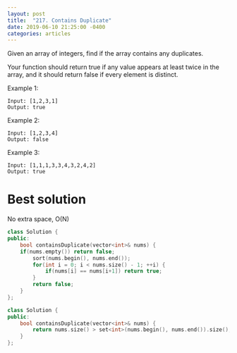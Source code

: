```yaml
---
layout: post
title:  "217. Contains Duplicate"
date: 2019-06-10 21:25:00 -0400
categories: articles
---
```


Given an array of integers, find if the array contains any duplicates.

Your function should return true if any value appears at least twice in the array, and it should return false if every element is distinct.

Example 1:
```
Input: [1,2,3,1]
Output: true
```
Example 2:
```
Input: [1,2,3,4]
Output: false
```
Example 3:
```
Input: [1,1,1,3,3,4,3,2,4,2]
Output: true
```

# Best solution

No extra space, O(N)


```c++
class Solution {
public:
    bool containsDuplicate(vector<int>& nums) {
    if(nums.empty()) return false;
        sort(nums.begin(), nums.end());
        for(int i = 0; i < nums.size() - 1; ++i) {
            if(nums[i] == nums[i+1]) return true;
        }
        return false;
    }
};
```

```c++
class Solution {
public:
    bool containsDuplicate(vector<int>& nums) {
        return nums.size() > set<int>(nums.begin(), nums.end()).size();        
    }
};
```